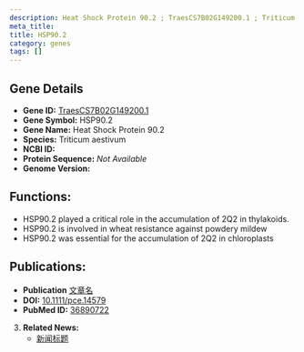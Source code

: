 ```yaml
---
description: Heat Shock Protein 90.2 ; TraesCS7B02G149200.1 ; Triticum aestivum
meta_title:
title: HSP90.2
category: genes
tags: []
---
```


## Gene Details
- **Gene ID:**	[TraesCS7B02G149200.1](https://www.maizegdb.org/gene_center/gene/TraesCS7B02G149200.1)
- **Gene Symbol:** HSP90.2
- **Gene Name:** Heat Shock Protein 90.2
- **Species:** Triticum aestivum
- **NCBI ID:** [  ]()
- **Protein Sequence:** *Not Available*
- **Genome Version:** [](https://www.maizegdb.org/genome/assembly/Zm-B73-REFERENCE-NAM-5.0)

## Functions:
   - HSP90.2 played a critical role in the accumulation of 2Q2 in thylakoids. 
   - HSP90.2 is involved in wheat resistance against powdery mildew
   - HSP90.2 was essential for the accumulation of 2Q2 in chloroplasts

## Publications:
   - **Publication** [文章名](https://onlinelibrary.wiley.com/doi/10.1111/pce.14579)
   - **DOI:** [10.1111/pce.14579](https://onlinelibrary.wiley.com/doi/10.1111/pce.14579)
   - **PubMed ID:** [36890722](https://pubmed.ncbi.nlm.nih.gov/36890722/)

3. **Related News:**
   - [新闻标题](https://mp.weixin.qq.com/s/b-SvdmtqygSrW19Qvxi-lw)
